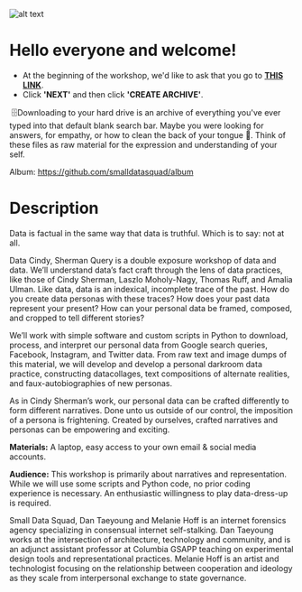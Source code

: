 ![alt text](https://melanie-hoff.com/_images/datacindy.jpg)
# Hello everyone and welcome!
* At the beginning of the workshop, we'd like to ask that you go to **[THIS LINK](https://takeout.google.com/settings/takeout/custom/search)**.<br>
* Click **'NEXT'** and then click **'CREATE ARCHIVE'**.<br>

  🗄Downloading to your hard drive is an archive of everything you've ever typed into that default blank search bar. Maybe you were looking for answers, for empathy, or how to clean the back of your tongue 👅. Think of these files as raw material for the expression and understanding of your self.

Album: https://github.com/smalldatasquad/album
 

# Description
Data is factual in the same way that data is truthful. Which is to say: not at all.

Data Cindy, Sherman Query is a double exposure workshop of data and data. We’ll understand data’s fact craft through the lens of data practices, like those of Cindy Sherman, Laszlo Moholy-Nagy, Thomas Ruff, and Amalia Ulman. Like data, data is an indexical, incomplete trace of the past. How do you create data personas with these traces? How does your past data represent your present? How can your personal data be framed, composed, and cropped to tell different stories?

We’ll work with simple software and custom scripts in Python to download, process, and interpret our personal data from Google search queries, Facebook, Instagram, and Twitter data. From raw text and image dumps of this material, we will develop and develop a personal darkroom data practice, constructing datacollages, text compositions of alternate realities, and faux-autobiographies of new personas.

As in Cindy Sherman’s work, our personal data can be crafted differently to form different narratives. Done unto us outside of our control, the imposition of a persona is frightening. Created by ourselves, crafted narratives and personas can be empowering and exciting.

**Materials:**
A laptop, easy access to your own email & social media accounts.

**Audience:**
This workshop is primarily about narratives and representation. While we will use some scripts and Python code, no prior coding experience is necessary. An enthusiastic willingness to play data-dress-up is required.

Small Data Squad, Dan Taeyoung and Melanie Hoff is an internet forensics agency specializing in consensual internet self-stalking. Dan Taeyoung works at the intersection of architecture, technology and community, and is an adjunct assistant professor at Columbia GSAPP teaching on experimental design tools and representational practices. Melanie Hoff is an artist and technologist focusing on the relationship between cooperation and ideology as they scale from interpersonal exchange to state governance.
